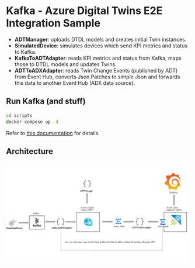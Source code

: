 # Kafka - Azure Digital Twins E2E Integration Sample
- **ADTManager**: uploads DTDL models and creates initial Twin instances.  
- **SimulatedDevice**: simulates devices which send KPI metrics and status to Kafka.  
- **KafkaToADTAdapter**: reads KPI metrics and status from Kafka, maps those to DTDL models and updates Twins.  
- **ADTToADXAdapter**: reads Twin Change Events (published by ADT) from Event Hub, converts Json Patches to simple Json and forwards this data to another Event Hub (ADX data source).

## Run Kafka (and stuff)

```bash
cd scripts
docker-compose up -d
```  

Refer to [this documentation](https://docs.confluent.io/platform/current/quickstart/ce-docker-quickstart.html#ce-docker-quickstart) for details.

## Architecture

![Architecture Diagram](resources/architecture.png "Architecture")